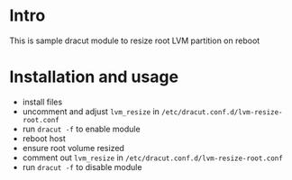 # Intro

This is sample dracut module to resize root LVM partition on reboot

# Installation and usage

* install files
* uncomment and adjust `lvm_resize` in `/etc/dracut.conf.d/lvm-resize-root.conf`
* run `dracut -f` to enable module
* reboot host
* ensure root volume resized
* comment out `lvm_resize` in `/etc/dracut.conf.d/lvm-resize-root.conf`
* run `dracut -f` to disable module
